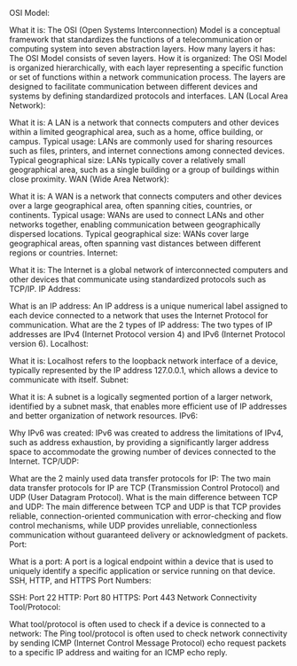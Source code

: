 OSI Model:

What it is: The OSI (Open Systems Interconnection) Model is a conceptual framework that standardizes the functions of a telecommunication or computing system into seven abstraction layers.
How many layers it has: The OSI Model consists of seven layers.
How it is organized: The OSI Model is organized hierarchically, with each layer representing a specific function or set of functions within a network communication process. The layers are designed to facilitate communication between different devices and systems by defining standardized protocols and interfaces.
LAN (Local Area Network):

What it is: A LAN is a network that connects computers and other devices within a limited geographical area, such as a home, office building, or campus.
Typical usage: LANs are commonly used for sharing resources such as files, printers, and internet connections among connected devices.
Typical geographical size: LANs typically cover a relatively small geographical area, such as a single building or a group of buildings within close proximity.
WAN (Wide Area Network):

What it is: A WAN is a network that connects computers and other devices over a large geographical area, often spanning cities, countries, or continents.
Typical usage: WANs are used to connect LANs and other networks together, enabling communication between geographically dispersed locations.
Typical geographical size: WANs cover large geographical areas, often spanning vast distances between different regions or countries.
Internet:

What it is: The Internet is a global network of interconnected computers and other devices that communicate using standardized protocols such as TCP/IP.
IP Address:

What is an IP address: An IP address is a unique numerical label assigned to each device connected to a network that uses the Internet Protocol for communication.
What are the 2 types of IP address: The two types of IP addresses are IPv4 (Internet Protocol version 4) and IPv6 (Internet Protocol version 6).
Localhost:

What it is: Localhost refers to the loopback network interface of a device, typically represented by the IP address 127.0.0.1, which allows a device to communicate with itself.
Subnet:

What it is: A subnet is a logically segmented portion of a larger network, identified by a subnet mask, that enables more efficient use of IP addresses and better organization of network resources.
IPv6:

Why IPv6 was created: IPv6 was created to address the limitations of IPv4, such as address exhaustion, by providing a significantly larger address space to accommodate the growing number of devices connected to the Internet.
TCP/UDP:

What are the 2 mainly used data transfer protocols for IP: The two main data transfer protocols for IP are TCP (Transmission Control Protocol) and UDP (User Datagram Protocol).
What is the main difference between TCP and UDP: The main difference between TCP and UDP is that TCP provides reliable, connection-oriented communication with error-checking and flow control mechanisms, while UDP provides unreliable, connectionless communication without guaranteed delivery or acknowledgment of packets.
Port:

What is a port: A port is a logical endpoint within a device that is used to uniquely identify a specific application or service running on that device.
SSH, HTTP, and HTTPS Port Numbers:

SSH: Port 22
HTTP: Port 80
HTTPS: Port 443
Network Connectivity Tool/Protocol:

What tool/protocol is often used to check if a device is connected to a network: The Ping tool/protocol is often used to check network connectivity by sending ICMP (Internet Control Message Protocol) echo request packets to a specific IP address and waiting for an ICMP echo reply.
